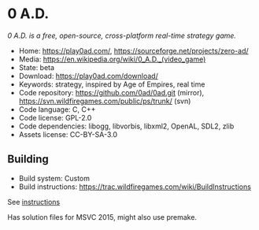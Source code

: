 # 0 A.D.

_0 A.D. is a free, open-source, cross-platform real-time strategy game._

- Home: https://play0ad.com/, https://sourceforge.net/projects/zero-ad/
- Media: <https://en.wikipedia.org/wiki/0_A.D._(video_game)>
- State: beta
- Download: https://play0ad.com/download/
- Keywords: strategy, inspired by Age of Empires, real time
- Code repository: https://github.com/0ad/0ad.git (mirror), https://svn.wildfiregames.com/public/ps/trunk/ (svn)
- Code language: C, C++
- Code license: GPL-2.0
- Code dependencies: libogg, libvorbis, libxml2, OpenAL, SDL2, zlib
- Assets license: CC-BY-SA-3.0

## Building

- Build system: Custom
- Build instructions: https://trac.wildfiregames.com/wiki/BuildInstructions

See [instructions](https://trac.wildfiregames.com/wiki/GettingStartedProgrammers)

Has solution files for MSVC 2015, might also use premake.

